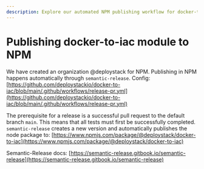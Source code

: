 ```yaml
---
description: Explore our automated NPM publishing workflow for docker-to-iac. From pull request to package release, understand how we ensure quality through CI/CD.
---
```


# Publishing docker-to-iac module to NPM

We have created an organization @deploystack for NPM. Publishing in NPM happens automatically through `semantic-release`. Config: [https://github.com/deploystackio/docker-to-iac/blob/main/.github/workflows/release-pr.yml](https://github.com/deploystackio/docker-to-iac/blob/main/.github/workflows/release-pr.yml)

The prerequisite for a release is a successful pull request to the default branch `main`. This means that all tests must first be successfully completed. `semantic-release` creates a new version and automatically publishes the node package to: [https://www.npmjs.com/package/@deploystack/docker-to-iac](https://www.npmjs.com/package/@deploystack/docker-to-iac)

Semantic-Release docs: [https://semantic-release.gitbook.io/semantic-release](https://semantic-release.gitbook.io/semantic-release)
